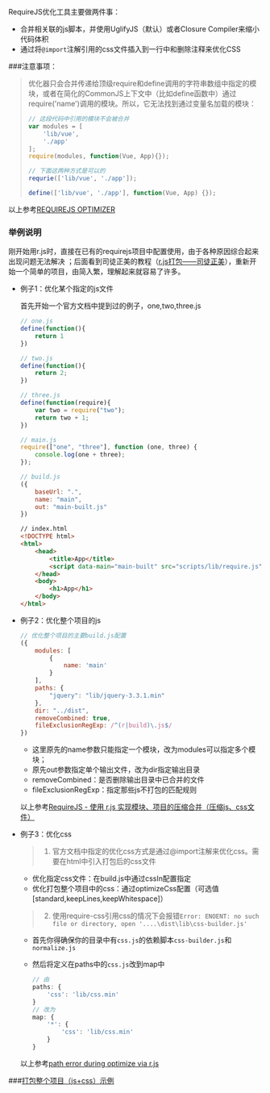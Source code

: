 RequireJS优化工具主要做两件事：

- 合并相关联的js脚本，并使用UglifyJS（默认）或者Closure Compiler来缩小代码体积
- 通过将``@import``注解引用的css文件插入到一行中和删除注释来优化CSS

###注意事项：

> 优化器只会合并传递给顶级require和define调用的字符串数组中指定的模块，或者在简化的CommonJS上下文中（比如define函数中）通过require('name')调用的模块。所以，它无法找到通过变量名加载的模块：
>
> ```javascript
> // 这段代码中引用的模块不会被合并
> var modules = [
>     'lib/vue',
>     './app'
> ];
> require(modules, function(Vue, App){});
> 
> // 下面这两种方式是可以的
> requrie(['lib/vue', './app']);
> 
> define(['lib/vue', './app'], function(Vue, App) {});
> ```

以上参考[REQUIREJS OPTIMIZER](https://requirejs.org/docs/optimization.html)

### 举例说明

刚开始用r.js时，直接在已有的requirejs项目中配置使用，由于各种原因综合起来出现问题无法解决 ；后面看到司徒正美的教程（[r.js打包——司徒正美](https://www.cnblogs.com/rubylouvre/p/4262569.html)），重新开始一个简单的项目，由简入繁，理解起来就容易了许多。

- 例子1：优化某个指定的js文件

  首先开始一个官方文档中提到过的例子，one,two,three.js

  ```javascript
  // one.js
  define(function(){
      return 1
  })
  ```

  ```javascript
  // two.js
  define(function(){
      return 2;
  })
  ```

  ```javascript
  // three.js
  define(function(require){
      var two = require("two");
      return two + 1;
  })
  ```

  ```javascript
  // main.js
  require(["one", "three"], function (one, three) {
      console.log(one + three);
  });
  ```

  ```javascript
  // build.js
  ({
      baseUrl: ".",
      name: "main",
      out: "main-built.js"
  })
  ```

  ```html
  // index.html
  <!DOCTYPE html>
  <html>
      <head>
          <title>App</title>
          <script data-main="main-built" src="scripts/lib/require.js"></script>
      </head>
      <body>
          <h1>App</h1>
      </body>
  </html>
  ```

- 例子2：优化整个项目的js

  ```javascript
  // 优化整个项目的主要build.js配置
  ({
      modules: [
          {
              name: 'main'
          }
      ],
      paths: {
          "jquery": "lib/jquery-3.3.1.min"
      },
      dir: "../dist",
      removeCombined: true,
      fileExclusionRegExp: /^(r|build)\.js$/
  })
  ```

  - 这里原先的name参数只能指定一个模块，改为modules可以指定多个模块；
  - 原先out参数指定单个输出文件，改为dir指定输出目录
  - removeCombined：是否删除输出目录中已合并的文件
  - fileExclusionRegExp：指定那些js不打包的匹配规则

  以上参考[RequireJS - 使用 r.js 实现模块、项目的压缩合并（压缩js、css文件）](http://www.hangge.com/blog/cache/detail_1704.html)

- 例子3：优化css

  > 1. 官方文档中指定的优化css方式是通过@import注解来优化css。需要在html中引入打包后的css文件

  - 优化指定css文件：在build.js中通过cssIn配置指定
  - 优化打包整个项目中的css：通过optimizeCss配置（可选值[standard,keepLines,keepWhitespace]）

  > 2. 使用require-css引用css的情况下会报错`Error: ENOENT: no such file or directory, open '....\dist\lib\css-builder.js'`

  - 首先你得确保你的目录中有`css.js`的依赖脚本`css-builder.js`和`normalize.js`

  - 然后将定义在paths中的``css.js``改到map中

    ```javascript
    // 由
    paths: {
        'css': 'lib/css.min'
    }
    // 改为
    map: {
    	'*': {
    		'css': 'lib/css.min'
    	}
    }
    ```

  以上参考[path error during optimize via r.js](https://github.com/guybedford/require-css/issues/120)



###[打包整个项目（js+css）示例](./rjsDemo)

